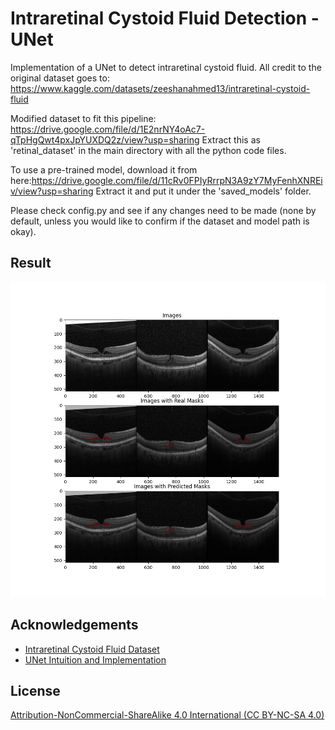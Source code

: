 
# Intraretinal Cystoid Fluid Detection - UNet

Implementation of a UNet to detect intraretinal cystoid fluid. 
All credit to the original dataset goes to: https://www.kaggle.com/datasets/zeeshanahmed13/intraretinal-cystoid-fluid

Modified dataset to fit this pipeline: https://drive.google.com/file/d/1E2nrNY4oAc7-qTpHgQwt4pxJpYUXDQ2z/view?usp=sharing
Extract this as 'retinal_dataset' in the main directory with all the python code files.

To use a pre-trained model, download it from here:https://drive.google.com/file/d/11cRv0FPIyRrrpN3A9zY7MyFenhXNREiv/view?usp=sharing
Extract it and put it under the 'saved_models' folder.

Please check config.py and see if any changes need to be made (none by default, unless you would like to confirm if the dataset and model path is okay).

## Result

![output](git_images/output.jpeg)
## Acknowledgements

 - [Intraretinal Cystoid Fluid Dataset](https://www.kaggle.com/datasets/zeeshanahmed13/intraretinal-cystoid-fluid)
 - [UNet Intuition and Implementation](https://www.youtube.com/watch?v=IHq1t7NxS8k)


## License

[Attribution-NonCommercial-ShareAlike 4.0 International (CC BY-NC-SA 4.0)](https://creativecommons.org/licenses/by-nc-sa/4.0/)

